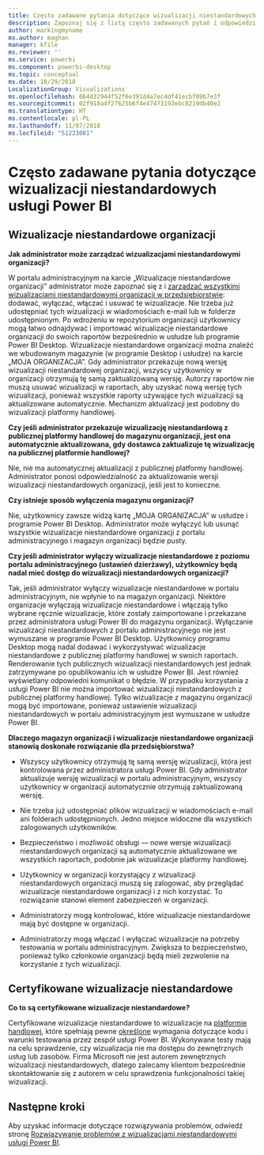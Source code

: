 ```yaml
---
title: Często zadawane pytania dotyczące wizualizacji niestandardowych usługi Power BI
description: Zapoznaj się z listą często zadawanych pytań i odpowiedzi dotyczących wizualizacji niestandardowych usługi Power BI
author: markingmyname
ms.author: maghan
manager: kfile
ms.reviewer: ''
ms.service: powerbi
ms.component: powerbi-desktop
ms.topic: conceptual
ms.date: 10/29/2018
LocalizationGroup: Visualizations
ms.openlocfilehash: 064d32944f52f6e391d4a7ec4df41ecbf09b7e3f
ms.sourcegitcommit: 02f918a4f27625b6f4e47473193ebc8219db40e2
ms.translationtype: HT
ms.contentlocale: pl-PL
ms.lasthandoff: 11/07/2018
ms.locfileid: "51223081"
---
```

# <a name="frequently-asked-questions-about-power-bi-custom-visuals"></a>Często zadawane pytania dotyczące wizualizacji niestandardowych usługi Power BI

## <a name="organizational-custom-visuals"></a>Wizualizacje niestandardowe organizacji

**Jak administrator może zarządzać wizualizacjami niestandardowymi organizacji?**

W portalu administracyjnym na karcie „Wizualizacje niestandardowe organizacji” administrator może zapoznać się z i [zarządzać wszystkimi wizualizacjami niestandardowymi organizacji w przedsiębiorstwie](https://docs.microsoft.com/power-bi/service-admin-portal#organization-visuals): dodawać, wyłączać, włączać i usuwać te wizualizacje.
Nie trzeba już udostępniać tych wizualizacji w wiadomościach e-mail lub w folderze udostępnionym. Po wdrożeniu w repozytorium organizacji użytkownicy mogą łatwo odnajdywać i importować wizualizacje niestandardowe organizacji do swoich raportów bezpośrednio w usłudze lub programie Power BI Desktop. Wizualizacje niestandardowe organizacji można znaleźć we wbudowanym magazynie (w programie Desktop i usłudze) na karcie „MOJA ORGANIZACJA”. Gdy administrator przekazuje nową wersję wizualizacji niestandardowej organizacji, wszyscy użytkownicy w organizacji otrzymują tę samą zaktualizowaną wersję. Autorzy raportów nie muszą usuwać wizualizacji w raportach, aby uzyskać nową wersję tych wizualizacji, ponieważ wszystkie raporty używające tych wizualizacji są aktualizowane automatycznie. Mechanizm aktualizacji jest podobny do wizualizacji platformy handlowej.

**Czy jeśli administrator przekazuje wizualizację niestandardową z publicznej platformy handlowej do magazynu organizacji, jest ona automatycznie aktualizowana, gdy dostawca zaktualizuje tę wizualizację na publicznej platformie handlowej?**

Nie, nie ma automatycznej aktualizacji z publicznej platformy handlowej.
Administrator ponosi odpowiedzialność za aktualizowanie wersji wizualizacji niestandardowych organizacji, jeśli jest to konieczne.

**Czy istnieje sposób wyłączenia magazynu organizacji?**

Nie, użytkownicy zawsze widzą kartę „MOJA ORGANIZACJA” w usłudze i programie Power BI Desktop. Administrator może wyłączyć lub usunąć wszystkie wizualizacje niestandardowe organizacji z portalu administracyjnego i magazyn organizacji będzie pusty.
  
**Czy jeśli administrator wyłączy wizualizacje niestandardowe z poziomu portalu administracyjnego (ustawień dzierżawy), użytkownicy będą nadal mieć dostęp do wizualizacji niestandardowych organizacji?**

Tak, jeśli administrator wyłączy wizualizacje niestandardowe w portalu administracyjnym, nie wpłynie to na magazyn organizacji. Niektóre organizacje wyłączają wizualizacje niestandardowe i włączają tylko wybrane ręcznie wizualizacje, które zostały zaimportowane i przekazane przez administratora usługi Power BI do magazynu organizacji. Wyłączanie wizualizacji niestandardowych z portalu administracyjnego nie jest wymuszane w programie Power BI Desktop. Użytkownicy programu Desktop mogą nadal dodawać i wykorzystywać wizualizacje niestandardowe z publicznej platformy handlowej w swoich raportach. Renderowanie tych publicznych wizualizacji niestandardowych jest jednak zatrzymywane po opublikowaniu ich w usłudze Power BI. Jest również wyświetlany odpowiedni komunikat o błędzie. W przypadku korzystania z usługi Power BI nie można importować wizualizacji niestandardowych z publicznej platformy handlowej. Tylko wizualizacje z magazynu organizacji mogą być importowane, ponieważ ustawienie wizualizacji niestandardowych w portalu administracyjnym jest wymuszane w usłudze Power BI.

**Dlaczego magazyn organizacji i wizualizacje niestandardowe organizacji stanowią doskonałe rozwiązanie dla przedsiębiorstwa?**

* Wszyscy użytkownicy otrzymują tę samą wersję wizualizacji, która jest kontrolowana przez administratora usługi Power BI. Gdy administrator aktualizuje wersję wizualizacji w portalu administracyjnym, wszyscy użytkownicy w organizacji automatycznie otrzymują zaktualizowaną wersję.

* Nie trzeba już udostępniać plików wizualizacji w wiadomościach e-mail ani folderach udostępnionych. Jedno miejsce widoczne dla wszystkich zalogowanych użytkowników.

* Bezpieczeństwo i możliwość obsługi — nowe wersje wizualizacji niestandardowych organizacji są automatycznie aktualizowane we wszystkich raportach, podobnie jak wizualizacje platformy handlowej.

* Użytkownicy w organizacji korzystający z wizualizacji niestandardowych organizacji muszą się zalogować, aby przeglądać wizualizacje niestandardowe organizacji i z nich korzystać. To rozwiązanie stanowi element zabezpieczeń w organizacji.

* Administratorzy mogą kontrolować, które wizualizacje niestandardowe mają być dostępne w organizacji.

* Administratorzy mogą włączać i wyłączać wizualizacje na potrzeby testowania w portalu administracyjnym. Zwiększa to bezpieczeństwo, ponieważ tylko członkowie organizacji będą mieli zezwolenie na korzystanie z tych wizualizacji.

## <a name="certified-custom-visuals"></a>Certyfikowane wizualizacje niestandardowe

**Co to są certyfikowane wizualizacje niestandardowe?**

Certyfikowane wizualizacje niestandardowe to wizualizacje na [platformie handlowej](https://appsource.microsoft.com/marketplace/apps?page=1&product=power-bi-visuals), które spełniają pewne [określone](power-bi-custom-visuals-certified.md) wymagania dotyczące kodu i warunki testowania przez zespół usługi Power BI.  Wykonywane testy mają na celu sprawdzenie, czy wizualizacja nie ma dostępu do zewnętrznych usług lub zasobów. Firma Microsoft nie jest autorem zewnętrznych wizualizacji niestandardowych, dlatego zalecamy klientom bezpośrednie skontaktowanie się z autorem w celu sprawdzenia funkcjonalności takiej wizualizacji.

## <a name="next-steps"></a>Następne kroki

Aby uzyskać informacje dotyczące rozwiązywania problemów, odwiedź stronę [Rozwiązywanie problemów z wizualizacjami niestandardowymi usługi Power BI](power-bi-custom-visuals-troubleshoot.md).
